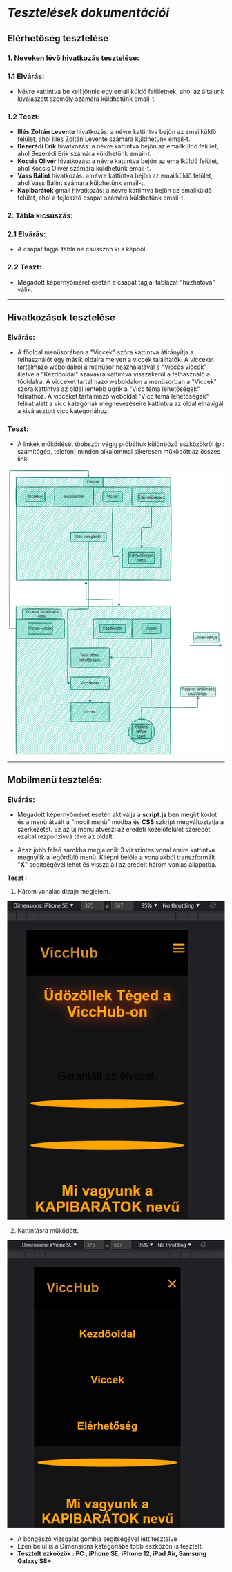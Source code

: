 # ***Tesztelések dokumentációi***

## Elérhetőség tesztelése

### 1. Neveken lévő hivatkozás tesztelése:
### 1.1 **Elvárás:**
* Névre kattintva be kell jönnie egy email küldő felületnek, ahol az általunk kiválaszott személy számára küldhetünk email-t.
### 1.2 **Teszt:**
* **Illés Zoltán Levente** hivatkozás: a névre kattintva bejön az emailküldő felület, ahol Illés Zoltán Levente számára küldhetünk email-t.
* **Bezerédi Erik** hivatkozás: a névre kattintva bejön az emailküldő felület, ahol Bezerédi Erik számára küldhetünk email-t.
* **Kocsis Olivér** hivatkozás: a névre kattintva bejön az emailküldő felület, ahol Kocsis Olivér számára küldhetünk email-t.
* **Vass Bálint** hivatkozás: a névre kattintva bejön az emailküldő felület, ahol Vass Bálint számára küldhetünk email-t.
* **Kapibarátok** gmail hivatkozás: a névre kattintva bejön az emailküldő felület, ahol a fejlesztő csapat számára küldhetünk email-t.

### 2. Tábla kicsúszás:
### 2.1 **Elvárás:**
* A csapat tagjai tábla ne csússzon ki a képből.
### 2.2 **Teszt:**
* Megadott képernyőméret esetén a csapat tagjai táblázat "húzhatóvá" válik.

---

## **Hivatkozások tesztelése**

### **Elvárás:**
* A főoldal menüsorában a "Viccek" szóra kattintva átirányítja a felhasználót egy másik oldalra melyen a viccek találhatók. A vicceket tartalmazó weboldalról a menüsor használatával a "Vicces viccek" illetve a "Kezdőoldal" szavakra kattintva visszakerül a felhasználó a főoldalra. A vicceket tartalmazó weboldalon a menüsorban a "Viccek" szóra kattintva az oldal lentebb ugrik a "Vicc téma lehetőségek" felirathoz. A vicceket tartalmazó weboldal "Vicc téma lehetőségek" felirat alatt a vicc kategóriák megnevezéseire kattintva az oldal elnavigál a kiválasztott vicc kategóriához.

### **Teszt:**
* A linkek működését többször végig próbáltuk különböző eszközökről (pl: számítógép, telefon) minden alkalommal sikeresen működött az összes link.

<img src="teszt_linkek_iranya.png" alt="Linkek iránya">

---

## Mobilmenü tesztelés:

 ### **Elvárás:** 
* Megadott képernyőméret esetén aktiválja a **script.js** ben megírt kódot és a menü átvált a "mobil menü" módba és **CSS** szkript megváltoztatja a szerkezetet. Ez az új menü átveszi az eredeti kezelőfelület szerepét ezáltal rezponzívvá téve az oldalt.

* Azaz jobb felső sarokba megjelenik 3 vizszintes vonal amire kattintva megnyílik a legőrdülő menü. Kilépni belőle a vonalakból transzformált "**X**" segítségével lehet és vissza áll az eredeit három vonlas állapotba.

**Teszt :** 
1. Három vonalas dizájn megjelent. 

<img src="aktiv.jpg" alt="Legördülő menü">

2. Kattintásra müködött.

<img src="lenyilo.jpg" alt="Legördülő menü">

* A böngésző vizsgálat gombja segítségével lett tesztelve
* Ezen belül is a Dimensions kategoriába tobb eszközön is tesztelt.
* **Tesztelt ezkoözök : PC , iPhone SE, iPhone 12, iPad Air, Samsung Galaxy S8+**